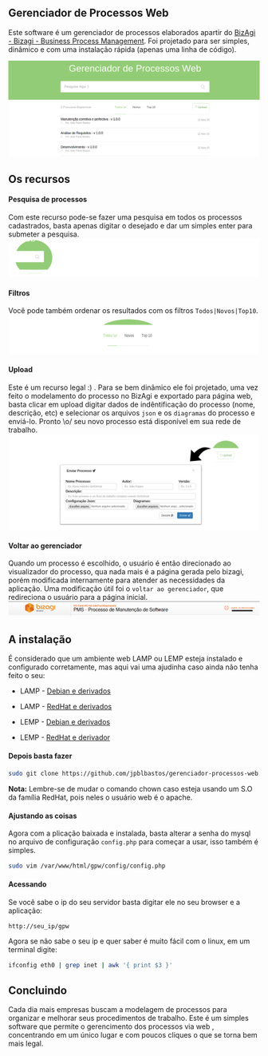 ## Gerenciador de Processos Web

Este software é um gerenciador de processos elaborados apartir do [BizAgi - Bizagi - Business Process Management](http://www.bizagi.com/). Foi projetado para ser simples, dinâmico e com uma instalação rápida (apenas uma linha de código). 

![screenshot](https://github.com/jpblbastos/gerenciador-processos-web/blob/master/libs/img/tela-principal.png)

## Os recursos 

#### Pesquisa de processos 
Com este recurso pode-se fazer uma pesquisa em todos os processos cadastrados, basta apenas digitar o desejado e dar um simples enter para submeter a pesquisa. 
![screenshot](https://github.com/jpblbastos/gerenciador-processos-web/blob/master/libs/img/pesquisar.png)

#### Filtros
Você pode também ordenar os resultados com os filtros `Todos|Novos|Top10`. 
![screenshot](https://github.com/jpblbastos/gerenciador-processos-web/blob/master/libs/img/filtros.png)

#### Upload 
Este é um recurso legal :) . Para se bem dinâmico ele foi projetado, uma vez feito o modelamento do processo no BizAgi e exportado para página web, basta clicar em upload digitar dados de indêntificação do processo (nome, descrição, etc) e selecionar os arquivos `json` e os `diagramas` do processo e enviá-lo. Pronto \o/ seu novo processo está disponível em sua rede de trabalho. 
![screenshot](https://github.com/jpblbastos/gerenciador-processos-web/blob/master/libs/img/upload-form.png)

#### Voltar ao gerenciador
Quando um processo é escolhido, o usuário é então direcionado ao visualizador do processo, qua nada mais é a página gerada pelo bizagi, porém modificada internamente para atender as necessidades da aplicação. Uma modificação útil foi o `voltar ao gerenciador`, que redireciona o usuário para a página inicial. 
![screenshot](https://github.com/jpblbastos/gerenciador-processos-web/blob/master/libs/img/view-modif.png)

## A instalação
É considerado que um ambiente web LAMP ou LEMP esteja instalado e configurado corretamente, mas aqui vai uma ajudinha caso ainda não tenha feito o seu: 
  * LAMP - [Debian e derivados](https://www.digitalocean.com/community/tutorials/how-to-install-linux-apache-mysql-php-lamp-stack-on-ubuntu)
  * LAMP - [RedHat e derivados](https://www.digitalocean.com/community/tutorials/how-to-install-linux-apache-mysql-php-lamp-stack-on-centos-6)
  
  * LEMP - [Debian e derivados](https://www.digitalocean.com/community/tutorials/how-to-install-linux-nginx-mysql-php-lemp-stack-on-ubuntu-12-04)
  * LEMP - [RedHat e derivador](https://www.digitalocean.com/community/tutorials/how-to-install-linux-nginx-mysql-php-lemp-stack-on-centos-7)

#### Depois basta fazer

``` bash
sudo git clone https://github.com/jpblbastos/gerenciador-processos-web.git /var/www/html/gpw && sudo chown www-data:www-data /var/www/html/gpw -Rf && sudo mysql -u root -p < /var/www/html/gpw/sql/create.sql
```

**Nota:** Lembre-se de mudar o comando chown caso esteja usando um S.O da família RedHat, pois neles o usuário web é o apache.

#### Ajustando as coisas
Agora com a plicação baixada e instalada, basta alterar a senha do mysql no arquivo de configuração `config.php` para começar a usar, isso também é simples.
``` bash
sudo vim /var/www/html/gpw/config/config.php
```

#### Acessando 
Se você sabe o ip do seu servidor basta digitar ele no seu browser e a aplicação:
``` bash
http://seu_ip/gpw
```

Agora se não sabe o seu ip e quer saber é muito fácil com o linux, em um terminal digite: 
```bash
ifconfig eth0 | grep inet | awk '{ print $3 }'
```

## Concluindo 
Cada dia mais empresas buscam a modelagem de processos para organizar e melhorar seus procedimentos de trabalho. Este é um simples software que permite o gerencimento dos processos via web , concentrando em um único lugar e com poucos cliques o que se torna bem mais legal. 
